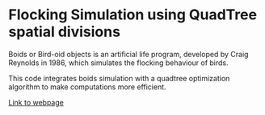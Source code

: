 # Flocking Simulation using QuadTree spatial divisions
Boids or Bird-oid objects is an artificial life program, developed by Craig Reynolds in 1986, which simulates the flocking behaviour of birds.

This code integrates boids simulation with a quadtree optimization algorithm to make computations more efficient.

[Link to webpage](https://m87k452b.github.io/flocking-quadtree/)
